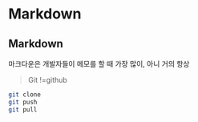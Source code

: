 # Markdown

## Markdown
마크다운은 개발자들이 메모를 할 때 가장 많이, 아니 거의 항상

>Git !=github

```bash
git clone
git push
git pull
```
